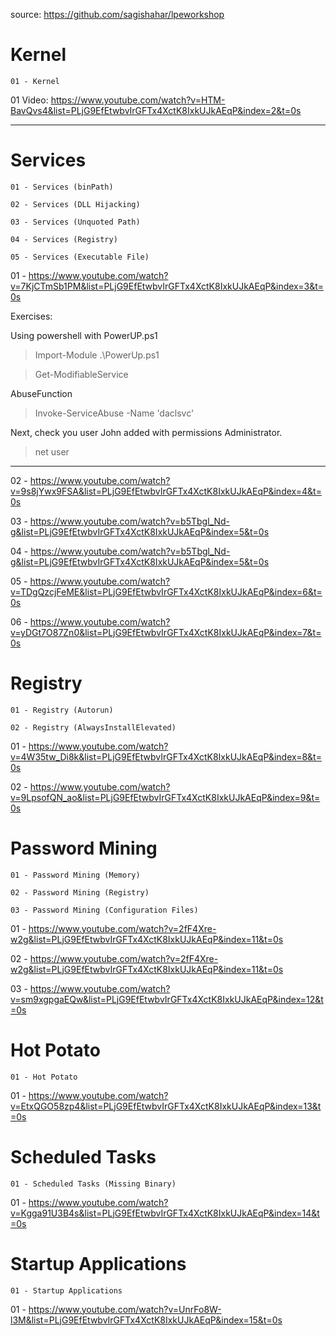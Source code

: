 source: https://github.com/sagishahar/lpeworkshop

# Kernel

    01 - Kernel 

01 Video: https://www.youtube.com/watch?v=HTM-BavQvs4&list=PLjG9EfEtwbvIrGFTx4XctK8IxkUJkAEqP&index=2&t=0s

----------------------------------------------------------------------------------------------------------------------------------------
# Services

    01 - Services (binPath)

    02 - Services (DLL Hijacking)

    03 - Services (Unquoted Path)

    04 - Services (Registry)

    05 - Services (Executable File)


01 - https://www.youtube.com/watch?v=7KjCTmSb1PM&list=PLjG9EfEtwbvIrGFTx4XctK8IxkUJkAEqP&index=3&t=0s

Exercises:

Using powershell with PowerUP.ps1

> Import-Module .\PowerUp.ps1

> Get-ModifiableService

AbuseFunction

> Invoke-ServiceAbuse -Name 'daclsvc'

Next, check you user John added with permissions Administrator.

> net user

----------------------------------------------------------------------------------------------------------------------------------------

02 - https://www.youtube.com/watch?v=9s8jYwx9FSA&list=PLjG9EfEtwbvIrGFTx4XctK8IxkUJkAEqP&index=4&t=0s

03 - https://www.youtube.com/watch?v=b5Tbgl_Nd-g&list=PLjG9EfEtwbvIrGFTx4XctK8IxkUJkAEqP&index=5&t=0s

04 - https://www.youtube.com/watch?v=b5Tbgl_Nd-g&list=PLjG9EfEtwbvIrGFTx4XctK8IxkUJkAEqP&index=5&t=0s

05 - https://www.youtube.com/watch?v=TDgQzcjFeME&list=PLjG9EfEtwbvIrGFTx4XctK8IxkUJkAEqP&index=6&t=0s

06 - https://www.youtube.com/watch?v=yDGt7O87Zn0&list=PLjG9EfEtwbvIrGFTx4XctK8IxkUJkAEqP&index=7&t=0s


# Registry

    01 - Registry (Autorun)
     
    02 - Registry (AlwaysInstallElevated)
 
01 - https://www.youtube.com/watch?v=4W35tw_Di8k&list=PLjG9EfEtwbvIrGFTx4XctK8IxkUJkAEqP&index=8&t=0s

02 - https://www.youtube.com/watch?v=9LpsofQN_ao&list=PLjG9EfEtwbvIrGFTx4XctK8IxkUJkAEqP&index=9&t=0s

# Password Mining
     
    01 - Password Mining (Memory)

    02 - Password Mining (Registry)
     
    03 - Password Mining (Configuration Files)

01 - https://www.youtube.com/watch?v=2fF4Xre-w2g&list=PLjG9EfEtwbvIrGFTx4XctK8IxkUJkAEqP&index=11&t=0s

02 - https://www.youtube.com/watch?v=2fF4Xre-w2g&list=PLjG9EfEtwbvIrGFTx4XctK8IxkUJkAEqP&index=11&t=0s

03 - https://www.youtube.com/watch?v=sm9xgpgaEQw&list=PLjG9EfEtwbvIrGFTx4XctK8IxkUJkAEqP&index=12&t=0s

# Hot Potato

    01 - Hot Potato
    
01 - https://www.youtube.com/watch?v=EtxQGO58zp4&list=PLjG9EfEtwbvIrGFTx4XctK8IxkUJkAEqP&index=13&t=0s
     
# Scheduled Tasks 

    01 - Scheduled Tasks (Missing Binary)

01 - https://www.youtube.com/watch?v=Kgga91U3B4s&list=PLjG9EfEtwbvIrGFTx4XctK8IxkUJkAEqP&index=14&t=0s

# Startup Applications

    01 - Startup Applications

01 - https://www.youtube.com/watch?v=UnrFo8W-l3M&list=PLjG9EfEtwbvIrGFTx4XctK8IxkUJkAEqP&index=15&t=0s

